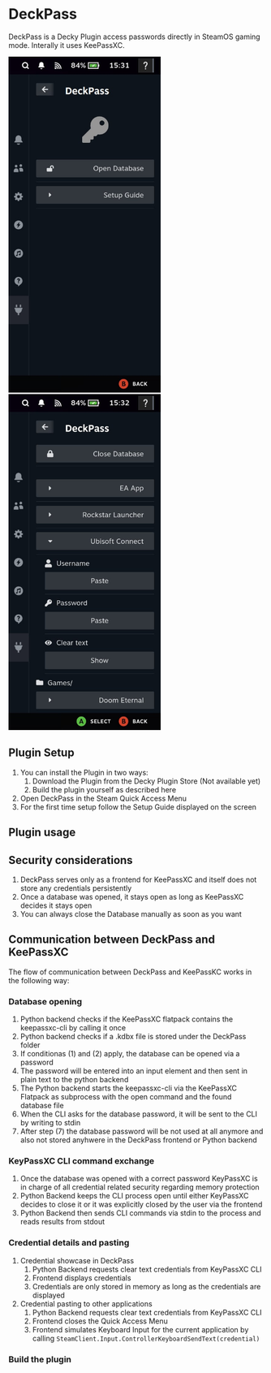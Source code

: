 # DeckPass
DeckPass is a Decky Plugin access passwords directly in SteamOS gaming mode.
Interally it uses KeePassXC.

<p float="left">
<img src="./assets/deck-pass-closed.jpg" alt="Showcase video" width="300"/>
<img src="./assets/deck-pass-opened.jpg" alt="Showcase static" width="300"/>
</p>

## Plugin Setup
1. You can install the Plugin in two ways:
    1. Download the Plugin from the Decky Plugin Store (Not available yet)
    2. Build the plugin yourself as described here
2. Open DeckPass in the Steam Quick Access Menu
3. For the first time setup follow the Setup Guide displayed on the screen

## Plugin usage

## Security considerations
1. DeckPass serves only as a frontend for KeePassXC and itself does not store any credentials persistently
2. Once a database was opened, it stays open as long as KeePassXC decides it stays open
3. You can always close the Database manually as soon as you want

## Communication between DeckPass and KeePassXC
The flow of communication between DeckPass and KeePassKC works in the following way:

### Database opening
1. Python backend checks if the KeePassXC flatpack contains the keepassxc-cli by calling it once
2. Python backend checks if a .kdbx file is stored under the DeckPass folder
3. If conditionas (1) and (2) apply, the database can be opened via a password
4. The password will be entered into an input element and then sent in plain text to the python backend
5. The Python backend starts the keepassxc-cli via the KeePassXC Flatpack as subprocess with the open command and the found database file
6. When the CLI asks for the database password, it will be sent to the CLI by writing to stdin
7. After step (7) the database password will be not used at all anymore and also not stored anyhwere in the DeckPass frontend or Python backend

### KeyPassXC CLI command exchange
1. Once the database was opened with a correct password KeyPassXC is in charge of all credential related security regarding memory protection
2. Python Backend keeps the CLI process open until either KeyPassXC decides to close it or it was explicitly closed by the user via the frontend
3. Python Backend then sends CLI commands via stdin to the process and reads results from stdout

### Credential details and pasting
1. Credential showcase in DeckPass
    1. Python Backend requests clear text credentials from KeyPassXC CLI
    2. Frontend displays credentials
    3. Credentials are only stored in memory as long as the credentials are displayed
2. Credential pasting to other applications
    1. Python Backend requests clear text credentials from KeyPassXC CLI
    2. Frontend closes the Quick Access Menu
    3. Frontend simulates Keyboard Input for the current application by calling `SteamClient.Input.ControllerKeyboardSendText(credential)`

### Build the plugin